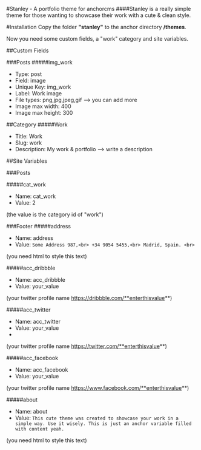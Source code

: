 #Stanley - A portfolio theme for anchorcms
####Stanley is a really simple theme for those wanting to showcase their work with a cute & clean style.



#Installation
Copy the folder **"stanley"** to the anchor directory **/themes**.

Now you need some custom fields, a "work" category and site variables.



##Custom Fields

###Posts
#####img_work
- Type: post
- Field: image
- Unique Key: img_work
- Label: Work image
- File types: png,jpg,jpeg,gif --> you can add more
- Image max width: 400
- Image max height: 300


##Category
#####Work
- Title: Work
- Slug: work
- Description: My work & portfolio --> write a description


##Site Variables

###Posts

#####cat_work 
- Name: cat_work
- Value: 2 

(the value is the category id of "work")

###Footer
#####address
- Name: address
- Value: `Some Address 987,<br>
+34 9054 5455,<br>
Madrid, Spain. <br>` 

(you need html to style this text)

#####acc_dribbble
- Name: acc_dribbble
- Value: your_value 

(your twitter profile name https://dribbble.com/**enterthisvalue**)

#####acc_twitter
- Name: acc_twitter
- Value: your_value 
- 
(your twitter profile name https://twitter.com/**enterthisvalue**)

#####acc_facebook
- Name: acc_facebook
- Value: your_value 

(your twitter profile name https://www.facebook.com/**enterthisvalue**)



#####about
- Name: about
- Value: `This cute theme was created to showcase your work in a simple way. Use it wisely.
This is just an anchor variable filled with content yeah.`

(you need html to style this text)



